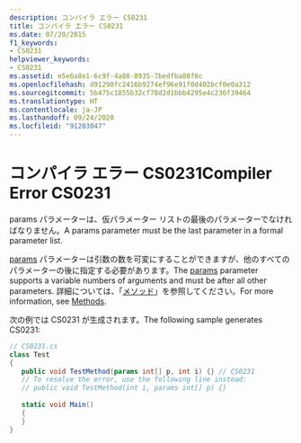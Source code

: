 ```yaml
---
description: コンパイラ エラー CS0231
title: コンパイラ エラー CS0231
ms.date: 07/20/2015
f1_keywords:
- CS0231
helpviewer_keywords:
- CS0231
ms.assetid: e5e6a8e1-6c9f-4a88-8935-7bedfba88f8c
ms.openlocfilehash: d91290fc2416b9274ef96e91f0d402bcf0e0a312
ms.sourcegitcommit: 5b475c1855b32cf78d2d1bbb4295e4c236f39464
ms.translationtype: HT
ms.contentlocale: ja-JP
ms.lasthandoff: 09/24/2020
ms.locfileid: "91203047"
---
```

# <a name="compiler-error-cs0231"></a><span data-ttu-id="80eba-103">コンパイラ エラー CS0231</span><span class="sxs-lookup"><span data-stu-id="80eba-103">Compiler Error CS0231</span></span>

<span data-ttu-id="80eba-104">params パラメーターは、仮パラメーター リストの最後のパラメーターでなければなりません。</span><span class="sxs-lookup"><span data-stu-id="80eba-104">A params parameter must be the last parameter in a formal parameter list.</span></span>  
  
 <span data-ttu-id="80eba-105">[params](../language-reference/keywords/params.md) パラメーターは引数の数を可変にすることができますが、他のすべてのパラメーターの後に指定する必要があります。</span><span class="sxs-lookup"><span data-stu-id="80eba-105">The [params](../language-reference/keywords/params.md) parameter supports a variable numbers of arguments and must be after all other parameters.</span></span> <span data-ttu-id="80eba-106">詳細については、「[メソッド](../programming-guide/classes-and-structs/methods.md)」を参照してください。</span><span class="sxs-lookup"><span data-stu-id="80eba-106">For more information, see [Methods](../programming-guide/classes-and-structs/methods.md).</span></span>  
  
 <span data-ttu-id="80eba-107">次の例では CS0231 が生成されます。</span><span class="sxs-lookup"><span data-stu-id="80eba-107">The following sample generates CS0231:</span></span>  
  
```csharp  
// CS0231.cs  
class Test  
{  
   public void TestMethod(params int[] p, int i) {} // CS0231  
   // To resolve the error, use the following line instead:  
   // public void TestMethod(int i, params int[] p) {}
  
   static void Main()
   {  
   }  
}  
```
